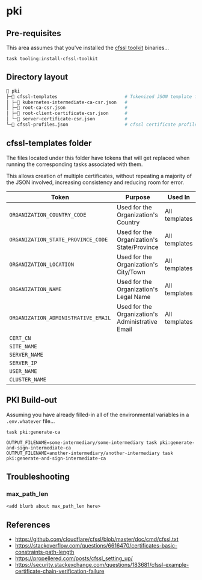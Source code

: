# pki

## Pre-requisites

This area assumes that you've installed the [cfssl toolkit](https://github.com/cloudflare/cfssl) binaries...

```shell
task tooling:install-cfssl-toolkit
```

## Directory layout

```sh
📂 pki
├─📁 cfssl-templates                         # Tokenized JSON template files used to create cfssl certificates
│ ├─📄 kubernetes-intermediate-ca-csr.json   #
│ ├─📄 root-ca-csr.json                      #
│ ├─📄 root-client-certificate-csr.json      #
│ └─📄 server-certificate-csr.json           #
└─📄 cfssl-profiles.json                     # cfssl certificate profiles used when generating certificates
```

## cfssl-templates folder

The files located under this folder have tokens that will get replaced when running the corresponding tasks associated with them.

This allows creation of multiple certificates, without repeating a majority of the JSON involved, increasing consistency and reducing room for error.

| Token | Purpose | Used In |
|-|-|-|
| `ORGANIZATION_COUNTRY_CODE`         | Used for the Organization's Country              | All templates |
| `ORGANIZATION_STATE_PROVINCE_CODE`  | Used for the Organization's State/Province       | All templates |
| `ORGANIZATION_LOCATION`             | Used for the Organization's City/Town            | All templates |
| `ORGANIZATION_NAME`                 | Used for the Organization's Legal Name           | All templates |
| `ORGANIZATION_ADMINISTRATIVE_EMAIL` | Used for the Organization's Administrative Email | All templates |
| `CERT_CN`                           |  |  |
| `SITE_NAME`                         |  |  |
| `SERVER_NAME`                       |  |  |
| `SERVER_IP`                         |  |  |
| `USER_NAME`                         |  |  |
| `CLUSTER_NAME`                      |  |  |

## PKI Build-out

Assuming you have already filled-in all of the environmental variables in a `.env.whatever` file...

```shell
task pki:generate-ca

OUTPUT_FILENAME=some-intermediary/some-intermediary task pki:generate-and-sign-intermediate-ca
OUTPUT_FILENAME=another-intermediary/another-intermediary task pki:generate-and-sign-intermediate-ca
```

## Troubleshooting

### max_path_len

```<add blurb about max_path_len here>```

## References

* https://github.com/cloudflare/cfssl/blob/master/doc/cmd/cfssl.txt
* https://stackoverflow.com/questions/6616470/certificates-basic-constraints-path-length
* https://propellered.com/posts/cfssl_setting_up/
* https://security.stackexchange.com/questions/183681/cfssl-example-certificate-chain-verification-failure
